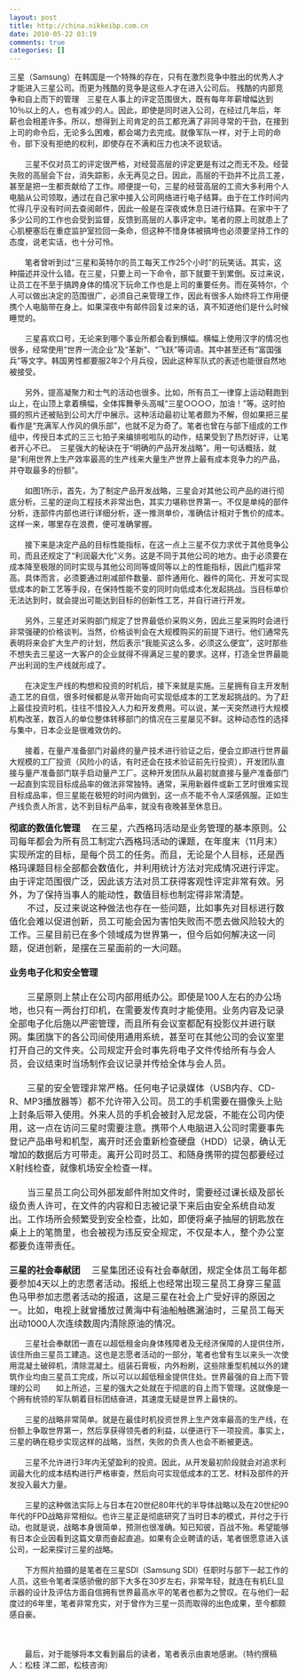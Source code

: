 ```yaml
---
layout: post
title: http://china.nikkeibp.com.cn
date: 2010-05-22 03:19
comments: true
categories: []
---
```

三星（Samsung）在韩国是一个特殊的存在，只有在激烈竞争中胜出的优秀人才才能进入三星公司。而更为残酷的竞争是这些人才在进入公司后。
残酷的内部竞争和自上而下的管理　三星在人事上的评定范围很大，既有每年年薪增幅达到10％以上的人，也有减少的人。因此，即使是同时进入公司，在经过几年后，年薪也会相差许多。所以，想得到上司肯定的员工都充满了非同寻常的干劲，在接到上司的命令后，无论多么困难，都会竭力去完成。就像军队一样，对于上司的命令，部下没有拒绝的权利，即使存在不满和压力也决不说软话。 <br/><br/>
　　三星不仅对员工的评定很严格，对经营高层的评定更是有过之而无不及。经营失败的高层会下台，消失踪影，永无再见之日。因此，高层的干劲并不比员工差，甚至是把一生都贡献给了工作。顺便提一句，三星的经营高层的工资大多利用个人电脑从公司领取，通过在自己家中接入公司网络进行电子结算。由于在工作时间内忙得几乎没有时间去查阅邮件，因此一般是在深夜或休息日进行结算。在家中干了多少公司的工作也会受到监督，反馈到高层的人事评定中。笔者的原上司就患上了心肌梗塞后在重症监护室捡回一条命，但这种不惜身体被搞垮也必须要坚持工作的态度，说老实话，也十分可怜。 <br/><br/>
　　笔者曾听到过“三星和英特尔的员工每天工作25个小时”的玩笑话。其实，这种描述并没什么错。在三星，只要上司一下命令，部下就要干到累倒。反过来说，让员工在不至于搞跨身体的情况下玩命工作也是上司的重要任务。而在英特尔，个人可以做出决定的范围很广，必须自己来管理工作，因此有很多人始终将工作用便携个人电脑带在身上。如果深夜中有邮件回复过来的话，真不知道他们是什么时候睡觉的。 <br/><br/>
　　三星喜欢口号，无论来到哪个事业所都会看到横幅。横幅上使用汉字的情况也很多，经常使用“世界一流企业”及“革新”、“飞跃”等词语。其中甚至还有“富国强兵”等文字。韩国男性都要服2年2个月兵役，因此这种军队式的表述也能很自然地被接受。 <br/><br/>
　　另外，提高凝聚力和士气的活动也很多。比如，所有员工一律穿上运动鞋跑到山上，在山顶上拿着横幅，全体挥舞拳头高喊“三星○○○○，加油！”等。这时拍摄的照片还被贴到公司大厅中展示。这种活动最初让笔者颇为不解，但如果把三星看作是“充满军人作风的俱乐部”，也就不足为奇了。笔者也曾在与部下组成的工作组中，传授日本式的三三七拍子来编排啦啦队的动作，结果受到了热烈好评，让笔者开心不已。　三星强大的秘诀在于“明确的产品开发战略”。用一句话概括，就是“利用世界上生产效率最高的生产线来大量生产世界上最有成本竞争力的产品，并夺取最多的份额”。 <br/><br/>
　　如图1所示，首先，为了制定产品开发战略，三星会对其他公司产品的进行彻底分析。三星的逆向工程技术非常出色，其实力堪称世界第一。不仅是单纯的部件分析，连部件内部也进行详细分析，逐一推测单价，准确估计相对于售价的成本。这样一来，哪里存在浪费，便可准确掌握。 <br clear="all"/><br/>
　　接下来是决定产品的目标性能指标，在这一点上三星不仅力求优于其他竞争公司，而且还规定了“利润最大化”义务。这是不同于其他公司的地方。由于必须要在成本降至极限的同时实现与其他公司同等或同等以上的性能指标，因此门槛非常高。具体而言，必须要通过削减部件数量、部件通用化、器件的简化、开发可实现低成本的新工艺等手段，在保持性能不变的同时向低成本化发起挑战。当目标单价无法达到时，就会提出可能达到目标的创新性工艺，并自行进行开发。 <br/><br/>
　　另外，三星还对采购部门规定了世界最低价采购义务，因此三星采购时会进行非常强硬的价格谈判。当然，价格谈判会在大规模购买的前提下进行。他们通常先表明将来会扩大生产的计划，然后表示“我能买这么多，必须这么便宜”，这时那些不想失去三星这一大客户的企业就得不得满足三星的要求。这样，打造全世界最能产出利润的生产线就形成了。 <br/><br/>
　　在决定生产线的构想和投资的时机后，接下来就是实施。三星拥有自主开发制造工艺的自信，很多时候都是从零开始向可实现低成本的工艺发起挑战的。为了赶上最佳投资时机，往往不惜投入人力和开发费用。可以说，某一天突然进行大规模机构改革，数百人的单位整体转移部门的情况在三星屡见不鲜。这种动态性的选择与集中，日本企业是很难效仿的。 <br/><br/>
　　接着，在量产准备部门对最终的量产技术进行验证之后，便会立即进行世界最大规模的工厂投资（风险小的话，有时还会在技术验证前先行投资），开发团队直接与量产准备部门联手启动量产工厂。这种开发团队从最初就直接与量产准备部门一起直到实现目标成品率的做法非常独特。通常，采用新器件或新工艺时很难实现目标成品率，但三星能在极短的时间内做到，这一点不能不令人深感佩服。正如生产线负责人所言，达不到目标产品率，就没有夜晚甚至休息日。 <br/><br/><b><span mce_style="font-size: 12pt;" style="font-size: 12pt;">彻底的数值化管理</span></b><span mce_style="font-size: 12pt;" style="font-size: 12pt;"> 　在三星，六西格玛活动是业务管理的基本原则。公司每年都会为所有员工制定六西格玛活动的课题，在年度末（11月末）实现所定的目标，是每个员工的任务。而且，无论是个人目标，还是西格玛课题目标全部都会数值化，并利用统计方法对完成情况进行评定。由于评定范围很广泛，因此该方法对员工获得客观性评定非常有效。另外，为了保持当事人的能动性，数值目标也制定得非常清楚。 </span>
<span mce_style="font-size: 12pt;" style="font-size: 12pt;"><br/>
　　不过，反过来说这种做法也存在一些问题，比如事先对目标进行数值化会难以促进创新，员工可能会因为害怕失败而不愿去做风险较大的工作。三星目前已在多个领域成为世界第一，但今后如何解决这一问题，促进创新，是摆在三星面前的一大问题。 <br/><br/></span><b><span mce_style="font-size: 12pt;" style="font-size: 12pt;">业务电子化和安全管理</span></b><span mce_style="font-size: 12pt;" style="font-size: 12pt;"> <br/><br/>
　　三星原则上禁止在公司内部用纸办公。即使是100人左右的办公场地，也只有一两台打印机，在需要发传真时才能使用。业务内容及记录全部电子化后施以严密管理，而且所有会议室都配有投影仪并进行联网。集团旗下的各公司间使用通用系统，甚至可在其他公司的会议室里打开自己的文件夹。公司规定开会时事先将电子文件传给所有与会人员，会议结束时当场制作会议记录并传给全体与会人员。 <br/><br/>
　　三星的安全管理非常严格。任何电子记录媒体（USB内存、CD-R、MP3播放器等）都不允许带入公司。员工的手机需要在摄像头上贴上封条后带入使用。外来人员的手机会被封入尼龙袋，不能在公司内使用，这一点在访问三星时需要注意。携带个人电脑进入公司时需要事先登记产品串号和机型，离开时还会重新检查硬盘（HDD）记录，确认无增加的数据后方可带走。离开公司时员工、和随身携带的提包都要经过X射线检查，就像机场安全检查一样。 <br/><br/>
　　当三星员工向公司外部发邮件附加文件时，需要经过课长级及部长级负责人许可，在文件的内容和日志被记录下来后由安全系统自动发出。工作场所会频繁受到安全检查，比如，即便将桌子抽屉的钥匙放在桌上上的笔筒里，也会被视为违反安全规定，不仅是本人，整个办公室都要负连带责任。 <br/><br/></span><b><span mce_style="font-size: 12pt;" style="font-size: 12pt;">三星的社会奉献团</span></b><span mce_style="font-size: 12pt;" style="font-size: 12pt;"> 　三星集团还设有社会奉献团，规定全体员工每年都要参加4天以上的志愿者活动。报纸上也经常出现三星员工身穿三星蓝色马甲参加志愿者活动的报道，这是三星在社会上广受好评的原因之一。比如，电视上就曾播放过黄海中有油船触礁漏油时，三星员工每天出动1000人次连续数周内清除原油的情况。  <br/>

　　三星社会奉献团一直在以超低租金向身体残障者及无经济保障的人提供住所，该住所由三星员工建造。这也是志愿者活动的一部分，笔者也曾有生以来头一次使用混凝土破碎机，清除混凝土。组装石膏板，内外粉刷，这些除重型机械以外的建筑作业均由三星员工完成，所以可以以超低租金提供住处。世界最强的自上而下管理的公司　　如上所述，三星的强大之处就在于彻底的自上而下管理。这就像是一个拥有统领的军队朝着目标团结奋进，其速度无疑是世界上最快的。 <br/><br/>
　　三星的战略非常简单。就是在最佳时机投资世界上生产效率最高的生产线，在份额上争取世界第一，然后享获得领先者的利益，以便进行下一项投资。事实上，三星的确在稳步实现这样的战略，当然，失败的负责人也会不断被更迭。 <br/><br/>
　　三星不允许进行3年内无望盈利的投资。因此，从开发最初阶段就会对追求利润最大化的成本结构进行严格审查，然后向可实现低成本的工艺、材料及部件的开发投入最大力量。 <br/><br/>
　　三星的这种做法实际上与日本在20世纪80年代的半导体战略以及在20世纪90年代的FPD战略非常相似。也许三星正是彻底研究了当时日本的模式，并付之于行动。也就是说，战略本身很简单，预测也很准确。知已知彼，百战不殆。希望能够有日本企业因看到这篇文章而奋起直追。如果有企业聘请的话，笔者很愿意进入该公司，一起来探讨三星的战略。 <br/><br/>
　　下方照片拍摄的是笔者在三星SDI（Samsung
SDI）任职时与部下一起工作的人员。这些令笔者深感骄傲的部下大多在30岁左右，非常年轻，就连在有机EL显示器的设计及评估方面自信拥有世界最高水平的笔者也都为之赞叹。在与他们一起度过的6年里，笔者非常充实，对于曾作为三星一员而取得的出色成果，至今都颇感自豪。 <br clear="all"/><br/><br clear="all"/><br/>
　　最后，对于能够将本文看到最后的读者，笔者表示由衷地感谢。（特约撰稿人：松枝 洋二郎，松枝咨询）</span>
